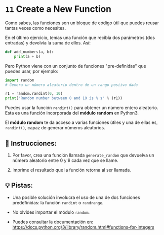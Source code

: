 # `11` Create a New Function

Como sabes, las funciones son un bloque de código útil que puedes reusar tantas veces como necesites.

En el último ejercicio, tenías una función que recibía dos parámetros (dos entradas) y devolvía la suma de ellos. Así:

```py
def add_numbers(a, b):
    print(a + b)
```

Pero Python viene con un conjunto de funciones "pre-definidas" que puedes usar, por ejemplo:

```py
import random
# Genera un número aleatorio dentro de un rango posiivo dado

r1 = random.randint(0, 10)
print("Random number between 0 and 10 is % s" % (r1))
```

Puedes usar la función `randint()` para obtener un número entero aleatorio. Esta es una función incorporada del **módulo random** en Python3.

El **módulo random** te da acceso a varias funciones útiles y una de ellas es, `randint()`, capaz de generar números aleatorios. 

## 📝 Instrucciones:

1. Por favor, crea una función llamada `generate_random` que devuelva un número aleatorio entre 0 y 9 cada vez que se llame.

2. Imprime el resultado que la función retorna al ser llamada.

## 💡 Pistas:

+ Una posible solución involucra el uso de una de dos funciones predefinidas: la función `randint` o `randrange`.

+ No olvides importar el módulo `random`.

+ Puedes consultar la documentación en: https://docs.python.org/3/library/random.html#functions-for-integers
